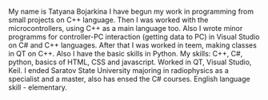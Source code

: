 My name is Tatyana Bojarkina
I have begun my work in programming from small projects on C++ language. Then I was worked with the microcontrollers, using C++ as a main language too. Also I wrote minor programms for controller-PC interaction (getting data to PC) in Visual Studio on C# and C++ languages. After that I was worked in teem, making classes in QT on C++. Also I have the basic skills in Python.
My skills: C++, C#, python, basics of HTML, CSS and javascript. Worked in QT, Visual Studio, Keil.
I ended Saratov State University majoring in radiophysics as a specialist and a master, also has ensed the C# courses. English language skill - elementary.
